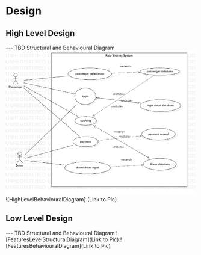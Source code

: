 # Design

## High Level Design 

--- TBD Structural and Behavioural Diagram
![HighLevelStructuralDiagram](UseCaseDiagram1.png)
![HighLevelBehaviouralDiagram].(Link to Pic)

## Low Level Design 

--- TBD Structural and Behavioural Diagram
![FeaturesLevelStructuralDiagram](Link to Pic)
![FeaturesBehaviouralDiagram](Link to Pic)
